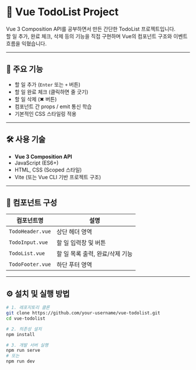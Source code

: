 # 📝 Vue TodoList Project

Vue 3 Composition API를 공부하면서 만든 간단한 TodoList 프로젝트입니다.  
할 일 추가, 완료 체크, 삭제 등의 기능을 직접 구현하며 Vue의 컴포넌트 구조와 이벤트 흐름을 익혔습니다.

---

## 🚀 주요 기능

- 할 일 추가 (`Enter` 또는 `+` 버튼)
- 할 일 완료 체크 (클릭하면 줄 긋기)
- 할 일 삭제 (✖ 버튼)
- 컴포넌트 간 props / emit 통신 학습
- 기본적인 CSS 스타일링 적용

---

## 🛠️ 사용 기술

- **Vue 3 Composition API**
- JavaScript (ES6+)
- HTML, CSS (Scoped 스타일)
- Vite (또는 Vue CLI 기반 프로젝트 구조)

---

## 📂 컴포넌트 구성

| 컴포넌트명       | 설명                            |
| ---------------- | ------------------------------- |
| `TodoHeader.vue` | 상단 헤더 영역                  |
| `TodoInput.vue`  | 할 일 입력창 및 버튼            |
| `TodoList.vue`   | 할 일 목록 출력, 완료/삭제 기능 |
| `TodoFooter.vue` | 하단 푸터 영역                  |

---

## ⚙️ 설치 및 실행 방법

```bash
# 1. 레포지토리 클론
git clone https://github.com/your-username/vue-todolist.git
cd vue-todolist

# 2. 의존성 설치
npm install

# 3. 개발 서버 실행
npm run serve
# 또는
npm run dev
```

